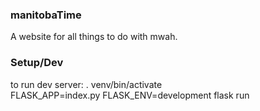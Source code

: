 ### manitobaTime
A website for all things to do with mwah. 

### Setup/Dev

to run dev server: 
. venv/bin/activate  
FLASK_APP=index.py FLASK_ENV=development flask run  
